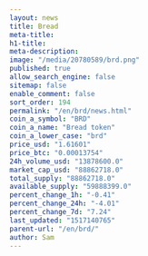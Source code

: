 ```yaml
---
layout: news
title: Bread
meta-title: 
h1-title: 
meta-description: 
image: "/media/20780589/brd.png"
published: true
allow_search_engine: false
sitemap: false
enable_comment: false
sort_order: 194
permalink: "/en/brd/news.html"
coin_a_symbol: "BRD"
coin_a_name: "Bread token"
coin_a_lower_case: "brd"
price_usd: "1.61601"
price_btc: "0.00013754"
24h_volume_usd: "13878600.0"
market_cap_usd: "88862718.0"
total_supply: "88862718.0"
available_supply: "59888399.0"
percent_change_1h: "-0.41"
percent_change_24h: "-4.01"
percent_change_7d: "7.24"
last_updated: "1517140765"
parent-url: "/en/brd/"
author: Sam
---
```


